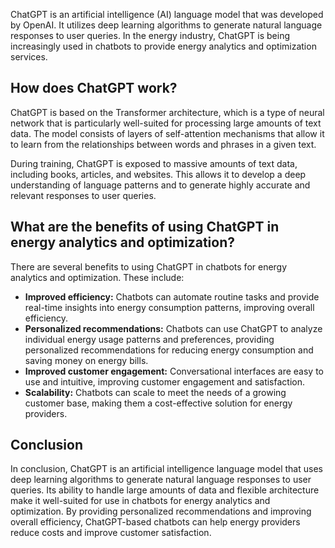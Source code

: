 
ChatGPT is an artificial intelligence (AI) language model that was developed by OpenAI. It utilizes deep learning algorithms to generate natural language responses to user queries. In the energy industry, ChatGPT is being increasingly used in chatbots to provide energy analytics and optimization services.

How does ChatGPT work?
----------------------

ChatGPT is based on the Transformer architecture, which is a type of neural network that is particularly well-suited for processing large amounts of text data. The model consists of layers of self-attention mechanisms that allow it to learn from the relationships between words and phrases in a given text.

During training, ChatGPT is exposed to massive amounts of text data, including books, articles, and websites. This allows it to develop a deep understanding of language patterns and to generate highly accurate and relevant responses to user queries.

What are the benefits of using ChatGPT in energy analytics and optimization?
----------------------------------------------------------------------------

There are several benefits to using ChatGPT in chatbots for energy analytics and optimization. These include:

* **Improved efficiency:** Chatbots can automate routine tasks and provide real-time insights into energy consumption patterns, improving overall efficiency.
* **Personalized recommendations:** Chatbots can use ChatGPT to analyze individual energy usage patterns and preferences, providing personalized recommendations for reducing energy consumption and saving money on energy bills.
* **Improved customer engagement:** Conversational interfaces are easy to use and intuitive, improving customer engagement and satisfaction.
* **Scalability:** Chatbots can scale to meet the needs of a growing customer base, making them a cost-effective solution for energy providers.

Conclusion
----------

In conclusion, ChatGPT is an artificial intelligence language model that uses deep learning algorithms to generate natural language responses to user queries. Its ability to handle large amounts of data and flexible architecture make it well-suited for use in chatbots for energy analytics and optimization. By providing personalized recommendations and improving overall efficiency, ChatGPT-based chatbots can help energy providers reduce costs and improve customer satisfaction.
